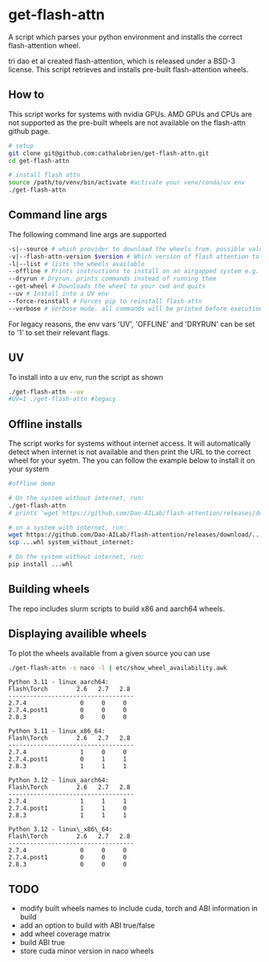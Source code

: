 # get-flash-attn
A script which parses your python environment and installs the correct flash-attention wheel.

tri dao et al created flash-attention, which is released under a BSD-3 license. This script retrieves and installs pre-built flash-attention wheels. 

## How to
This script works for systems with nvidia GPUs. AMD GPUs and CPUs are not supported as the pre-built wheels are not available on the flash-attn github page.

```bash
# setup
git clone git@github.com:cathalobrien/get-flash-attn.git
cd get-flash-attn

# install flash attn
source /path/to/venv/bin/activate #activate your venv/conda/uv env
./get-flash-attn
```

## Command line args
The following command line args are supported
```bash
-s|--source # which provider to download the wheels from. possible values are "all;tridao;naco". "all" will dynamically select provider based on versions
-v|--flash-attn-version $version # Which version of flash attention to install. defaults to '2.7.4.post1'
-l|--list # lists the wheels available
--offline # Prints instructions to install on an airgapped system e.g. MN5
--dryrun # Dryrun. prints commands instead of running them
--get-wheel # Downloads the wheel to your cwd and quits
--uv # Install into a UV env
--force-reinstall # Forces pip to reinstall flash-attn
--verbose # Verbose mode. all commands will be printed before execution, and wget and pip are not silenced
```
For legacy reasons, the env vars 'UV', 'OFFLINE' and 'DRYRUN' can be set to '1' to set their relevant flags.

## UV
To install into a uv env, run the script as shown
```bash
./get-flash-attn --uv
#UV=1 ./get-flash-attn #legacy
```

## Offline installs
The script works for systems without internet access. It will automatically detect when internet is not available and then print the URL to the correct wheel for your syetm. The you can follow the example below to install it on your system

```bash
#offline demo

# On the system without internet, run:
./get-flash-attn
# prints 'wget https://github.com/Dao-AILab/flash-attention/releases/download/...whl'

# on a system with internet, run:
wget https://github.com/Dao-AILab/flash-attention/releases/download/...whl
scp ...whl system_without_internet:

# On the system without internet, run:
pip install ...whl
```

## Building wheels
The repo includes slurm scripts to build x86 and aarch64 wheels.

## Displaying availible wheels

To plot the wheels available from a given source you can use
```bash
./get-flash-attn -s naco -l | etc/show_wheel_availability.awk
```

```
Python 3.11 - linux_aarch64:
Flash\Torch        2.6   2.7   2.8
-----------------------------------
2.7.4               0     0     0
2.7.4.post1         0     0     0
2.8.3               0     0     0

Python 3.11 - linux_x86_64:
Flash\Torch        2.6   2.7   2.8
-----------------------------------
2.7.4               1     0     0
2.7.4.post1         0     1     1
2.8.3               1     1     1

Python 3.12 - linux_aarch64:
Flash\Torch        2.6   2.7   2.8
-----------------------------------
2.7.4               1     1     1
2.7.4.post1         1     1     0
2.8.3               1     1     1

Python 3.12 - linux\_x86\_64:
Flash\Torch        2.6   2.7   2.8
-----------------------------------
2.7.4               0     0     0
2.7.4.post1         0     0     0
2.8.3               0     0     0
```

## TODO
* modify built wheels names to include cuda, torch and ABI information in build
* add an option to build with ABI true/false
* add wheel coverage matrix
* build ABI true
* store cuda minor version in naco wheels
